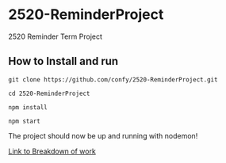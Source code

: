 # 2520-ReminderProject
2520 Reminder Term Project


## How to Install and run
```git clone https://github.com/confy/2520-ReminderProject.git```

```cd 2520-ReminderProject```

```npm install```

```npm start```

The project should now be up and running with nodemon!





[Link to Breakdown of work](https://github.com/confy/2520-ReminderProject/blob/main/breakdownOfWork.MD)
